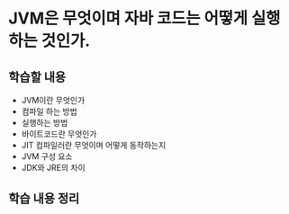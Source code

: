# JVM은 무엇이며 자바 코드는 어떻게 실행하는 것인가.

## 학습할 내용
- JVM이란 무엇인가
- 컴파일 하는 방법
- 실행하는 방법
- 바이트코드란 무엇인가
- JIT 컴파일러란 무엇이며 어떻게 동작하는지
- JVM 구성 요소
- JDK와 JRE의 차이

## 학습 내용 정리